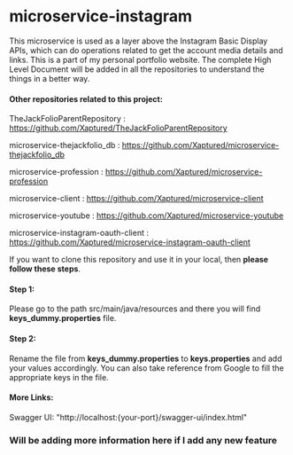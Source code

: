 # microservice-instagram

This microservice is used as a layer above the Instagram Basic Display APIs, which can do operations related to get the account media details and links.
This is a part of my personal portfolio website.
The complete High Level Document will be added in all the repositories to understand the things in a better way.

#### Other repositories related to this project:

TheJackFolioParentRepository : https://github.com/Xaptured/TheJackFolioParentRepository

microservice-thejackfolio_db : https://github.com/Xaptured/microservice-thejackfolio_db

microservice-profession : https://github.com/Xaptured/microservice-profession

microservice-client : https://github.com/Xaptured/microservice-client

microservice-youtube : https://github.com/Xaptured/microservice-youtube

microservice-instagram-oauth-client : https://github.com/Xaptured/microservice-instagram-oauth-client

If you want to clone this repository and use it in your local, then **please follow these steps**.

#### Step 1:
Please go to the path src/main/java/resources and there you will find **keys_dummy.properties** file.

#### Step 2:
Rename the file from **keys_dummy.properties** to **keys.properties** and add your values accordingly.
You can also take reference from Google to fill the appropriate keys in the file.


#### More Links:
Swagger UI: "http://localhost:{your-port}/swagger-ui/index.html"


### Will be adding more information here if I add any new feature 